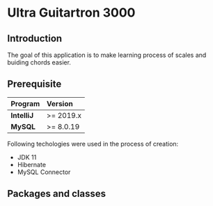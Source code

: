 # Ultra Guitartron 3000

## Introduction

The goal of this application is to make learning process of scales and buiding chords easier. 

## Prerequisite

|**Program**|**Version**|
|:---|:---|
|**IntelliJ**| \>= 2019.x|
|**MySQL**| \>= 8.0.19|

Following techologies were used in the process of creation:

* JDK 11
* Hibernate
* MySQL Connector

## Packages and classes

